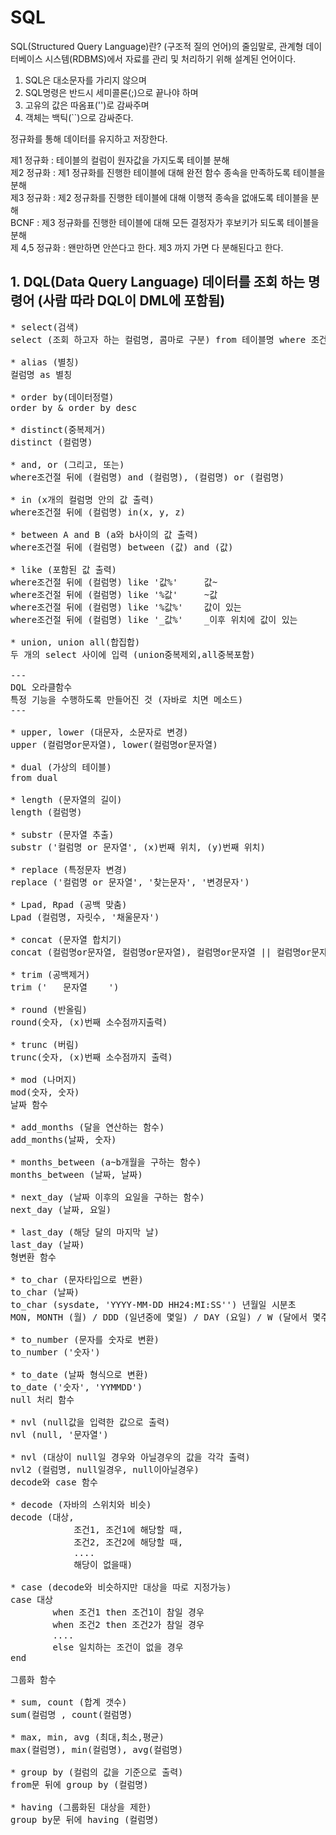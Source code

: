 # SQL
 SQL(Structured Query Language)란?
(구조적 질의 언어)의 줄임말로, 관계형 데이터베이스 시스템(RDBMS)에서 자료를 관리 및 처리하기 위해 설계된 언어이다.

1. SQL은 대소문자를 가리지 않으며
2. SQL명령은 반드시 세미콜론(;)으로 끝나야 하며
3. 고유의 값은 따옴표('')로 감싸주며
4. 객체는 백틱(``)으로 감싸준다.

정규화를 통해 데이터를 유지하고 저장한다.

제1 정규화 : 테이블의 컬럼이 원자값을 가지도록 테이블 분해   
제2 정규화 : 제1 정규화를 진행한 테이블에 대해 완전 함수 종속을 만족하도록 테이블을 분해   
제3 정규화 : 제2 정규화를 진행한 테이블에 대해 이행적 종속을 없애도록 테이블을 분해   
BCNF : 제3 정규화를 진행한 테이블에 대해 모든 결정자가 후보키가 되도록 테이블을 분해   
제 4,5 정규화 : 왠만하면 안쓴다고 한다. 제3 까지 가면 다 분해된다고 한다.   
  
## 1. DQL(Data Query Language) 데이터를 조회 하는 명령어 (사람 따라 DQL이 DML에 포함됨)

<pre>
* select(검색)
select (조회 하고자 하는 컬럼명, 콤마로 구분) from 테이블명 where 조건

* alias (별칭)
컬럼명 as 별칭

* order by(데이터정렬)
order by & order by desc

* distinct(중복제거)
distinct (컬럼명)

* and, or (그리고, 또는)
where조건절 뒤에 (컬럼명) and (컬럼명), (컬럼명) or (컬럼명)

* in (x개의 컬럼명 안의 값 출력)
where조건절 뒤에 (컬럼명) in(x, y, z)

* between A and B (a와 b사이의 값 출력)
where조건절 뒤에 (컬럼명) between (값) and (값)

* like (포함된 값 출력)
where조건절 뒤에 (컬럼명) like '값%'     값~
where조건절 뒤에 (컬럼명) like '%값'     ~값
where조건절 뒤에 (컬럼명) like '%값%'    값이 있는
where조건절 뒤에 (컬럼명) like '_값%'    _이후 위치에 값이 있는

* union, union all(합집합)
두 개의 select 사이에 입력 (union중복제외,all중복포함)

---
DQL 오라클함수
특정 기능을 수행하도록 만들어진 것 (자바로 치면 메소드)
---

* upper, lower (대문자, 소문자로 변경)
upper (컬럼명or문자열), lower(컬럼명or문자열)

* dual (가상의 테이블)
from dual

* length (문자열의 길이)
length (컬럼명)

* substr (문자열 추출)
substr ('컬럼명 or 문자열', (x)번째 위치, (y)번째 위치)

* replace (특정문자 변경)
replace ('컬럼명 or 문자열', '찾는문자', '변경문자')

* Lpad, Rpad (공백 맞춤)
Lpad (컬럼명, 자릿수, '채울문자')

* concat (문자열 합치기)
concat (컬럼명or문자열, 컬럼명or문자열), 컬럼명or문자열 || 컬럼명or문자열

* trim (공백제거)
trim ('   문자열    ')

* round (반올림)
round(숫자, (x)번째 소수점까지출력)

* trunc (버림)
trunc(숫자, (x)번째 소수점까지 출력)

* mod (나머지)
mod(숫자, 숫자)
날짜 함수 

* add_months (달을 연산하는 함수)
add_months(날짜, 숫자)

* months_between (a~b개월을 구하는 함수)
months_between (날짜, 날짜)

* next_day (날짜 이후의 요일을 구하는 함수)
next_day (날짜, 요일)

* last_day (해당 달의 마지막 날)
last_day (날짜)
형변환 함수

* to_char (문자타입으로 변환)
to_char (날짜)
to_char (sysdate, 'YYYY-MM-DD HH24:MI:SS'') 년월일 시분초
MON, MONTH (월) / DDD (일년중에 몇일) / DAY (요일) / W (달에서 몇주) / WW (일년중에 몇주)

* to_number (문자를 숫자로 변환)
to_number ('숫자')

* to_date (날짜 형식으로 변환)
to_date ('숫자', 'YYMMDD')
null 처리 함수

* nvl (null값을 입력한 값으로 출력)
nvl (null, '문자열')

* nvl (대상이 null일 경우와 아닐경우의 값을 각각 출력)
nvl2 (컬럼명, null일경우, null이아닐경우)
decode와 case 함수

* decode (자바의 스위치와 비슷)
decode (대상, 
            조건1, 조건1에 해당할 때,
            조건2, 조건2에 해당할 때,
            ....
            해당이 없을때)

* case (decode와 비슷하지만 대상을 따로 지정가능)
case 대상
        when 조건1 then 조건1이 참일 경우
        when 조건2 then 조건2가 참일 경우
        ....
        else 일치하는 조건이 없을 경우
end

그룹화 함수

* sum, count (합계 갯수)
sum(컬럼명 , count(컬럼명)

* max, min, avg (최대,최소,평균)
max(컬럼명), min(컬럼명), avg(컬럼명)

* group by (컬럼의 값을 기준으로 출력)
from문 뒤에 group by (컬럼명)

* having (그룹화된 대상을 제한)
group by문 뒤에 having (컬럼명)
</pre>
